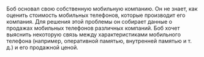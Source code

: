 Боб основал свою собственную мобильную компанию. Он не знает, как оценить стоимость мобильных телефонов, которые производит его компания. Для решения этой проблемы он собирает данные о продажах мобильных телефонов различных компаний. Боб хочет выяснить некоторую связь между характеристиками мобильного телефона (например, оперативной памятью, внутренней памятью и т. д.) и его продажной ценой.
